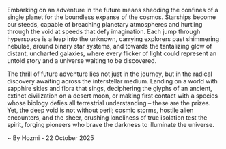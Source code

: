 
Embarking on an adventure in the future means shedding the confines of a single planet for the boundless expanse of the cosmos. Starships become our steeds, capable of breaching planetary atmospheres and hurtling through the void at speeds that defy imagination. Each jump through hyperspace is a leap into the unknown, carrying explorers past shimmering nebulae, around binary star systems, and towards the tantalizing glow of distant, uncharted galaxies, where every flicker of light could represent an untold story and a universe waiting to be discovered.

The thrill of future adventure lies not just in the journey, but in the radical discovery awaiting across the interstellar medium. Landing on a world with sapphire skies and flora that sings, deciphering the glyphs of an ancient, extinct civilization on a desert moon, or making first contact with a species whose biology defies all terrestrial understanding – these are the prizes. Yet, the deep void is not without peril; cosmic storms, hostile alien encounters, and the sheer, crushing loneliness of true isolation test the spirit, forging pioneers who brave the darkness to illuminate the universe.

~ By Hozmi - 22 October 2025

